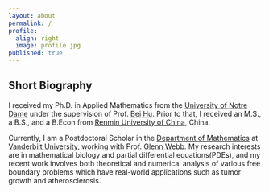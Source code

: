 ```yaml
---
layout: about
permalink: /
profile:
  align: right
  image: profile.jpg
published: true
---
```




## Short Biography
I received my Ph.D. in Applied Mathematics from the <a href="https://www.nd.edu/">University of Notre Dame</a> under the supervision of Prof. <a href="https://acms.nd.edu/people/bei-hu/">Bei Hu</a>. Prior to that, I received an M.S., a B.S., and a B.Econ from <a href="https://www.ruc.edu.cn/">Renmin University of China</a>, China.

Currently, I am a Postdoctoral Scholar in the <a href="https://as.vanderbilt.edu/math/">Department of Mathematics</a> at <a href="https://www.vanderbilt.edu/"> Vanderbilt University</a>, working with Prof. <a href="https://my.vanderbilt.edu/glennwebb/">Glenn Webb</a>. My research interests are in mathematical biology and partial differential equations(PDEs), and my recent work involves both theoretical and numerical analysis of various  free boundary problems which have real-world applications such as tumor growth and atherosclerosis.


